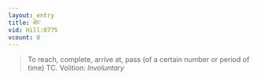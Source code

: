```yaml
---
layout: entry
title: ཐེང་
vid: Hill:0775
vcount: 0
---
```

> To reach, complete, arrive at, pass (of a certain number or period of time) TC\.
> Volition: _Involuntary_


